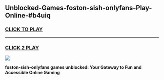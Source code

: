 
## Unblocked-Games-foston-sish-onlyfans-Play-Online-#b4uiq
<h3>
<a href="https://premium.freeplayer.one?title=foston-sish-onlyfans&ref=27F">CLICK TO PLAY</a></h3>
<hr>

<h3>
<a href="https://premium.freeplayer.one?title=foston-sish-onlyfans&ref=27F">CLICK 2 PLAY</a>
  
</h3>

<a href="https://premium.freeplayer.one?title=foston-sish-onlyfans&ref=27F"><img src="https://clearcache.store/games.png"></a>


**foston-sish-onlyfans games unblocked: Your Gateway to Fun and Accessible Online Gaming**
